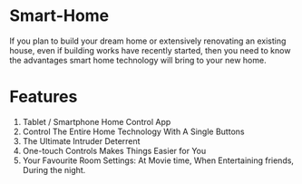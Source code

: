 # Smart-Home
If you plan to build your dream home or extensively renovating an existing house, even if building works have recently started, then you need to know the advantages smart home technology will bring to your new home.
# Features
1. Tablet / Smartphone Home Control App
2. Control The Entire Home Technology With A Single Buttons
3. The Ultimate Intruder Deterrent
4. One-touch Controls Makes Things Easier for You
5. Your Favourite Room Settings: At Movie time, When Entertaining friends, During the night.
